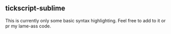 ## tickscript-sublime

This is currently only some basic syntax highlighting. Feel free to add to it or pr my lame-ass code.